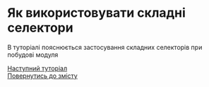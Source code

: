 # Як використовувати складні селектори

В туторіалі пояснюється застосування складних селекторів при побудові модуля

[Наступний туторіал]()  
[Повернутись до змісту](Topics.ukr.md)